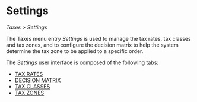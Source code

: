 # Settings

*Taxes > Settings*

The Taxes menu entry *Settings* is used to manage the tax rates, tax classes and tax zones, and to configure the decision matrix to help the system determine the tax zone to be applied to a specific order.

The *Settings* user interface is composed of the following tabs:

- [TAX RATES](./01a_TaxRates.md)
- [DECISION MATRIX](./01b_DecisionMatrix.md)
- [TAX CLASSES](./01c_TaxClasses.md)
- [TAX ZONES](./01d_TaxZones.md)
